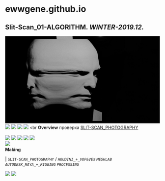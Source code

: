 
# ewwgene.github.io
## Slit-Scan_01-ALGORITHM. _WINTER-2019.12._
![Slit-Scan_01-ALGORITHM](/100.jpg)<a href="https://ewwgene.github.io/Slit-Scan_01-ALGORITHM/110.jpg"><img src="https://ewwgene.github.io/Slit-Scan_01-ALGORITHM/110.jpg" height="100"></a> <a href="https://ewwgene.github.io/Slit-Scan_01-ALGORITHM/111.jpg"><img src="https://ewwgene.github.io/Slit-Scan_01-ALGORITHM/111.jpg" height="100"></a> <a href="https://ewwgene.github.io/Slit-Scan_01-ALGORITHM/113.jpg"><img src="https://ewwgene.github.io/Slit-Scan_01-ALGORITHM/113.jpg" height="100"></a> <a href="https://ewwgene.github.io/Slit-Scan_01-ALGORITHM/115.jpg"><img src="https://ewwgene.github.io/Slit-Scan_01-ALGORITHM/115.jpg" height="100"></a> 
<br
**Overview**
 проверка [SLIT-SCAN_PHOTOGRAPHY](https://en.wikipedia.org/wiki/Slit-scan_photography)
<br><br>
<a href="https://ewwgene.github.io/Slit-Scan_01-ALGORITHM/Making/303.jpg"><img src="https://ewwgene.github.io/Slit-Scan_01-ALGORITHM/Making/303.jpg" height="100"></a> <a href="https://ewwgene.github.io/Slit-Scan_01-ALGORITHM/Making/305.jpg"><img src="https://ewwgene.github.io/Slit-Scan_01-ALGORITHM/Making/305.jpg" height="100"></a> <a href="https://ewwgene.github.io/Slit-Scan_01-ALGORITHM/Making/306.jpg"><img src="https://ewwgene.github.io/Slit-Scan_01-ALGORITHM/Making/306.jpg" height="100"></a> <a href="https://ewwgene.github.io/Slit-Scan_01-ALGORITHM/Making/307.jpg"><img src="https://ewwgene.github.io/Slit-Scan_01-ALGORITHM/Making/307.jpg" height="100"></a> <a href="https://ewwgene.github.io/Slit-Scan_01-ALGORITHM/Making/309.jpg"><img src="https://ewwgene.github.io/Slit-Scan_01-ALGORITHM/Making/309.jpg" height="100"></a> <br><a href="https://ewwgene.github.io/Slit-Scan_01-ALGORITHM/Making/400h250.gif"><img src="https://ewwgene.github.io/Slit-Scan_01-ALGORITHM/Making/400h250.gif" height="250"></a> <br>
**Making**

|
`SLIT-SCAN_PHOTOGRAPHY` 
/
_`HOUDINI_+_VOP&VEX`_ _`MESHLAB`_ _`AUTODESK_MAYA_+_RIGGING`_ _`PROCESSING`_ 
<br>

<a href="https://ewwgene.github.io/Slit-Scan_01-ALGORITHM/304.jpg"><img src="https://ewwgene.github.io/Slit-Scan_01-ALGORITHM/304.jpg" height="100"></a> <a href="https://ewwgene.github.io/Slit-Scan_01-ALGORITHM/305.jpg"><img src="https://ewwgene.github.io/Slit-Scan_01-ALGORITHM/305.jpg" height="100"></a> 
<br>

